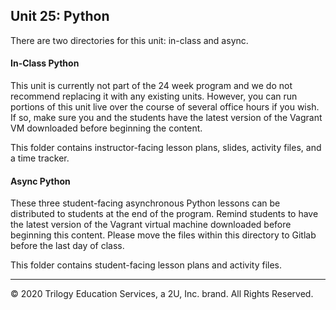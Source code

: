 ## Unit 25: Python

There are two directories for this unit: in-class and async. 

#### In-Class Python

This unit is currently not part of the 24 week program and we do not recommend replacing it with any existing units. However, you can run portions of this unit live over the course of several office hours if you wish. If so, make sure you and the students have the latest version of the Vagrant VM downloaded before beginning the content. 

This folder contains instructor-facing lesson plans, slides, activity files, and a time tracker.


#### Async Python

These three student-facing asynchronous Python lessons can be distributed to students at the end of the program. Remind students to have the latest version of the Vagrant virtual machine downloaded before beginning this content. Please move the files within this directory to Gitlab before the last day of class. 

This folder contains student-facing lesson plans and activity files.

---
© 2020 Trilogy Education Services, a 2U, Inc. brand. All Rights Reserved. 
